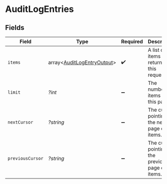 # AuditLogEntries


## Fields

| Field                                                  | Type                                                   | Required                                               | Description                                            | Example                                                |
| ------------------------------------------------------ | ------------------------------------------------------ | ------------------------------------------------------ | ------------------------------------------------------ | ------------------------------------------------------ |
| `items`                                                | array<[AuditLogEntryOutput](./AuditLogEntryOutput.md)> | :heavy_check_mark:                                     | A list of items returned for this request.             |                                                        |
| `limit`                                                | *?int*                                                 | :heavy_minus_sign:                                     | The number of items for this page.                     | 20                                                     |
| `nextCursor`                                           | *?string*                                              | :heavy_minus_sign:                                     | The cursor pointing at the next page of items.         | ZXhhbXBsZTE                                            |
| `previousCursor`                                       | *?string*                                              | :heavy_minus_sign:                                     | The cursor pointing at the previous page of items.     | Xkjss7asS                                              |